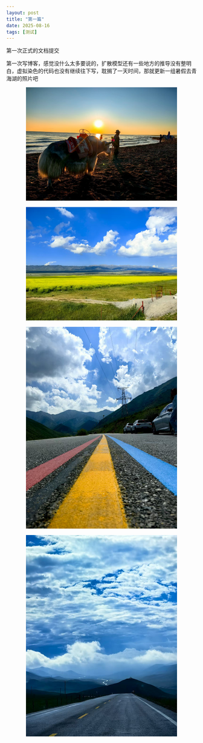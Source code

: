 ```yaml
---
layout: post
title: "第一篇"
date: 2025-08-16
tags: [测试]
---
```

第一次正式的文档提交


<!--more-->

第一次写博客，感觉没什么太多要说的，扩散模型还有一些地方的推导没有整明白，虚拟染色的代码也没有继续往下写，耽搁了一天时间，那就更新一组暑假去青海湖的照片吧



<p align="center">
  <img src="/assets/img/青海湖1.jpg" alt="居中图片" width="400"/>
</p>


<p align="center">
  <img src="/assets/img/青海湖2.jpg" alt="居中图片" width="400"/>
</p>


<p align="center">
  <img src="/assets/img/青海湖3.jpg" alt="居中图片" width="400"/>
</p>


<p align="center">
  <img src="/assets/img/青海湖4.jpg" alt="居中图片" width="400"/>
</p>
